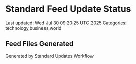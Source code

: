 # Standard Feed Update Status
Last updated: Wed Jul 30 09:20:25 UTC 2025
Categories: technology,business,world

## Feed Files Generated

Generated by Standard Updates Workflow
